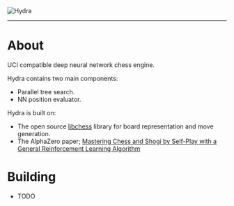 ![Hydra](https://i.ibb.co/ChY2NnB/hydra-chess.png)

--------------------------------------------------------------------------------

# About
UCI compatible deep neural network chess engine.

Hydra contains two main components:
- Parallel tree search.
- NN position evaluator.

Hydra is built on:
- The open source [libchess](https://github.com/Mk-Chan/libchess) library for board representation and move generation.
- The AlphaZero paper; [Mastering Chess and Shogi by Self-Play with a General Reinforcement Learning Algorithm](https://arxiv.org/abs/1712.01815)
# Building
- TODO